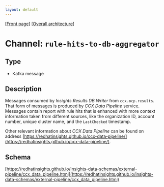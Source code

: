 ```yaml
---
layout: default
---
```

\[[Front page](../overall-architecture.html)\] \[[Overall architecture](../overall-architecture.html)\]



# Channel: `rule-hits-to-db-aggregator`



## Type

* Kafka message



## Description

Messages consumed by *Insights Results DB Writer* from `ccx.ocp.results`.  That
form of messages is produced by *CCX Data Pipeline* service.  Messages contain
report with rule hits that is enhanced with more context information taken from
different sources, like the organization ID, account number, unique cluster
name, and the `LastChecked` timestamp.

Other relevant information about *CCX Data Pipeline* can be found on address
[https://redhatinsights.github.io/ccx-data-pipeline/](https://redhatinsights.github.io/ccx-data-pipeline/).



## Schema

[https://redhatinsights.github.io/insights-data-schemas/external-pipeline/ccx_data_pipeline.html](https://redhatinsights.github.io/insights-data-schemas/external-pipeline/ccx_data_pipeline.html)
